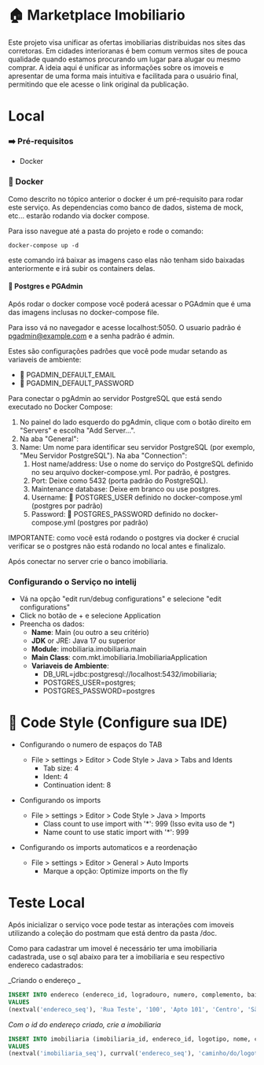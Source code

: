 # 🏠 Marketplace Imobiliario 

Este projeto visa unificar as ofertas imobiliarias distribuidas nos sites das corretoras. 
Em cidades interioranas é bem comum vermos sites de pouca qualidade quando estamos procurando um lugar para alugar ou mesmo comprar. 
A ideia aqui é unificar as informações sobre os imoveis e apresentar de uma forma mais intuitiva e facilitada para o usuário final, 
permitindo que ele acesse o link original da publicação. 


# Local

### ➡️ Pré-requisitos 
* Docker 

### 🐋 Docker 

Como descrito no tópico anterior o docker é um pré-requisito para 
rodar este serviço. As dependencias como banco de dados, sistema de 
mock, etc... estarão rodando via docker compose. 

Para isso navegue até a pasta do projeto e rode o comando: 

``` docker-compose up -d ```

este comando irá baixar as imagens caso elas não tenham sido baixadas anteriormente
e irá subir os containers delas. 

#### 🐘 Postgres e PGAdmin 

Após rodar o docker compose você poderá acessar o PGAdmin que é uma das imagens inclusas no docker-compose file. 

Para isso vá no navegador e acesse localhost:5050. 
O usuario padrão é pgadmin@example.com e a senha padrão é admin.

Estes são configurações padrões que você pode mudar setando as variaveis de ambiente: 
* 👤 PGADMIN_DEFAULT_EMAIL
* 🔑 PGADMIN_DEFAULT_PASSWORD

Para conectar o pgAdmin ao servidor PostgreSQL que está sendo executado no Docker Compose:

1. No painel do lado esquerdo do pgAdmin, clique com o botão direito em "Servers" e escolha "Add Server...".
1. Na aba "General":
1. Name: Um nome para identificar seu servidor PostgreSQL (por exemplo, "Meu Servidor PostgreSQL").
Na aba "Connection":
   1. Host name/address: Use o nome do serviço do PostgreSQL definido no seu arquivo docker-compose.yml. Por padrão, é postgres.
   1. Port: Deixe como 5432 (porta padrão do PostgreSQL).
   1. Maintenance database: Deixe em branco ou use postgres.
   1. Username: 👤 POSTGRES_USER definido no docker-compose.yml (postgres por padrão)
   1. Password: 🔑 POSTGRES_PASSWORD definido no docker-compose.yml (postgres por padrão) 

IMPORTANTE: como você está rodando o postgres via docker é crucial verificar se o postgres não está rodando no local antes e finalizalo. 

Após conectar no server crie o banco imobiliaria. 

### Configurando o Serviço no intelij 

* Vá na opção "edit run/debug configurations" e selecione "edit configurations"
* Click no botão de + e selecione Application 
* Preencha os dados: 
  * **Name**: Main (ou outro a seu critério)
  * **JDK** or JRE: Java 17 ou superior 
  * **Module**: imobiliaria.imobiliaria.main
  * **Main Class**: com.mkt.imobiliaria.ImobiliariaApplication
  * **Variaveis de Ambiente**: 
    * DB_URL=jdbc:postgresql://localhost:5432/imobiliaria;
    * POSTGRES_USER=postgres;
    * POSTGRES_PASSWORD=postgres

# 🔧 Code Style (Configure sua IDE)

* Configurando o numero de espaços do TAB
  * File > settings > Editor > Code Style > Java > Tabs and Idents
    * Tab size: 4
    * Ident: 4
    * Continuation ident: 8

* Configurando os imports
  * File > settings > Editor > Code Style > Java > Imports
    * Class count to use import with '*': 999 (Isso evita uso de *)
    * Name count to use static import with '*': 999

* Configurando os imports automaticos e a reordenação
  * File > settings > Editor > General > Auto Imports
    * Marque a opção: Optimize imports on the fly 

# Teste Local 
 
Após inicializar o serviço voce pode testar as interações com imoveis utilizando a coleção do postmam que está
dentro da pasta /doc. 

Como para cadastrar um imovel é necessário ter uma imobiliaria cadastrada, use o sql abaixo para ter a 
imobiliaria e seu respectivo endereco cadastrados: 

_Criando o endereço _
```sql
INSERT INTO endereco (endereco_id, logradouro, numero, complemento, bairro, cidade, estado, cep, data_de_atualizacao, data_de_criacao)
VALUES
(nextval('endereco_seq'), 'Rua Teste', '100', 'Apto 101', 'Centro', 'São Paulo', 'SP', '01000-000', NOW(), NOW());
```
_Com o id do endereço criado, crie a imobiliaria_
```sql
INSERT INTO imobiliaria (imobiliaria_id, endereco_id, logotipo, nome, contato, data_de_atualizacao, data_de_criacao)
VALUES
(nextval('imobiliaria_seq'), currval('endereco_seq'), 'caminho/do/logotipo.png', 'Imobiliária Teste', '(11) 98765-4321', NOW(), NOW());
```